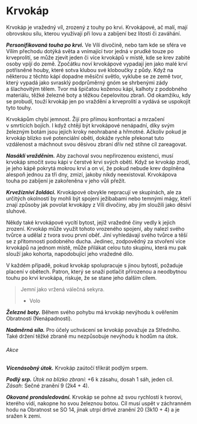 # Krvokáp

Krvokáp je vražedný víl, zrozený z touhy po krvi. Krvokápové, ač malí, mají obrovskou sílu, kterou využívají při lovu a zabíjení bez lítosti či zaváhání.

***Personifikovaná touha po krvi.*** Ve Vílí divočině, nebo tam kde se sféra ve Vílím přechodu dotýká světa a vnímající tvor jedná v prudké touze po krveprolití, se může zjevit jeden či více krvokápů v místě, kde se krev zabité osoby vpíjí do země. Zpočátku noví krvokápové vypadají jen jako malé krví potřísněné houby, které sotva klubou své kloboučky z půdy. Když na některou z těchto kápí dopadne měsíční světlo, vyklube se ze země tvor, který vypadá jako svrasklý podprůměrný gnóm se shrbenými zády a šlachovitým tělem. Tvor má špičatou koženou kápi, kalhoty z podobného materiálu, těžké železné boty a těžkou čepelovitou zbraň. Od okamžiku, kdy se probudí, touží krvokáp jen po vraždění a krveprolití a vydává se uspokojit tyto touhy.

Krvokápům chybí jemnost. Žijí pro přímou konfrontaci a mrzačení v smrtících bojích. I když chtějí být krvokápové nenápadní, díky svým železným botám jsou jejich kroky neohrabané a hřmotné. Ačkoliv pokud je krvokáp blízko své potenciální oběti, dokáže rychle překonat tuto vzdálenost a máchnout svou děsivou zbraní dřív než stihne cíl zareagovat.

***Nasáklí vražděním.*** Aby zachoval svou nepřirozenou existenci, musí krvokáp smočit svou kápi v čerstvé krvi svých obětí. Když se krvokáp zrodí, je jeho kápě pokrytá mokrou krví a on ví, že pokud nebude krev doplněna alespoň jednou za tři dny, zmizí, jakoby nikdy neexistoval. Krvokápova touha po zabíjení je zakořeněna v jeho vůli přežít.

***Krvežízniví žoldáci.*** Krvokápové obvykle nepracují ve skupinách, ale za určitých okolností by mohli být spojeni ježibabami nebo temnými mágy, kteří znají způsoby jak povolat krvokápy z Vílí divočiny, aby jim sloužili jako děsiví sluhové.

Někdy také krvokápové vycítí bytost, jejíž vražedné činy vedly k jejich zrození. Krvokáp může využít tohoto vrozeného spojení, aby nalezl svého tvůrce a udělal z tvora svou první oběť. Jiní vyhledávají svého tvůrce a těší se z přítomnosti podobného ducha. Jedinec, zodpovědný za stvoření více krvokápů na jednom místě, může přilákat celou tuto skupinu, která mu pak slouží jako kohorta, napodobující jeho vražedné dílo.

V každém případě, pokud krvokáp spolupracuje s jinou bytostí, požaduje placení v obětech. Patron, který se snaží potlačit přirozenou a neodbytnou touhu po krvi krvokápa, riskuje, že se stane jeho dalším cílem.

> Jemní jako vržená
> válečná sekyra.
> 
> - Volo

<Monster 
    title="Krvokáp"
    subtitle="Malý víl, chaotické zlo"
    armor-class="13 (přirozená zbroj)"
    hit-points="45 (6k6 + 24)"
    speed="5 sáhů"
    str="18 (+4)"
    dex="13 (+1)"
    con="18 (+4)"
    int="10 (+0)"
    wis="12 (+1)"
    cha="9 (–1)"
    saving-thros=""
    skills="Atletika +6, Vnímání +3"
    damage-vulnerabilities=""
    damage-resistance=""
    damage-immunities=""
    condition-immunities=""
    senses="vidění ve tmě 12 sáhů, pasivní Vnímání 13"
    languages="obecná řeč, sylvánština"
    challenge="3 (700 ZK)"
    >

***Železné boty.*** Během svého pohybu má krvokáp nevýhodu k ověřením Obratnosti (Nenápadnosti).

***Nadměrná síla.*** Pro účely uchvácení se krvokáp považuje za Středního. Také držení těžké zbraně mu nezpůsobuje nevýhodu k hodům na útok.
    
###### Akce

***Vícenásobný útok.*** Krvokáp zaútočí třikrát podlým srpem.

***Podlý srp.*** *Útok na blízko zbraní:* +6 k zásahu, dosah 1 sáh, jeden cíl. *Zásah*: Sečné zranění 9 (2k4 + 4).

***Okované pronásledování.*** Krvokáp se pohne až svou rychlostí k tvorovi, kterého vidí, nakopne ho svou železnou botou. Cíl musí uspět v záchranném hodu na Obratnost se SO 14, jinak utrpí drtivé zranění 20 (3k10 + 4) a je sražen k zemi.
    
</Monster>


